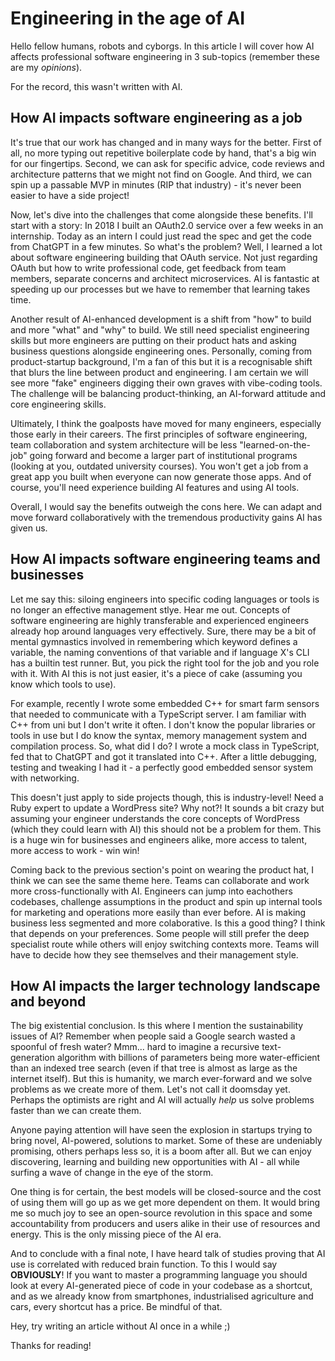 # Engineering in the age of AI

Hello fellow humans, robots and cyborgs. In this article I will cover how AI affects professional software engineering in 3 sub-topics (remember these are my _opinions_). 

For the record, this wasn't written with AI.

## How AI impacts software engineering as a job

It's true that our work has changed and in many ways for the better. First of all, no more typing out repetitive boilerplate code by hand, that's a big win for our fingertips. Second, we can ask for specific advice, code reviews and architecture patterns that we might not find on Google. And third, we can spin up a passable MVP in minutes (RIP that industry) - it's never been easier to have a side project!

Now, let's dive into the challenges that come alongside these benefits. I'll start with a story: In 2018 I built an OAuth2.0 service over a few weeks in an internship. Today as an intern I could just read the spec and get the code from ChatGPT in a few minutes. So what's the problem? Well, I learned a lot about software engineering building that OAuth service. Not just regarding OAuth but how to write professional code, get feedback from team members, separate concerns and architect microservices. AI is fantastic at speeding up our processes but we have to remember that learning takes time. 

Another result of AI-enhanced development is a shift from "how" to build and more "what" and "why" to build. We still need specialist engineering skills but more engineers are putting on their product hats and asking business questions alongside engineering ones. Personally, coming from product-startup background, I'm a fan of this but it is a recognisable shift that blurs the line between product and engineering. I am certain we will see more "fake" engineers digging their own graves with vibe-coding tools. The challenge will be balancing product-thinking, an AI-forward attitude and core engineering skills.

Ultimately, I think the goalposts have moved for many engineers, especially those early in their careers. The first principles of software engineering, team collaboration and system architecture will be less "learned-on-the-job" going forward and become a larger part of institutional programs (looking at you, outdated university courses). You won't get a job from a great app you built when everyone can now generate those apps. And of course, you'll need experience building AI features and using AI tools. 

Overall, I would say the benefits outweigh the cons here. We can adapt and move forward collaboratively with the tremendous productivity gains AI has given us.

## How AI impacts software engineering teams and businesses

Let me say this: siloing engineers into specific coding languages or tools is no longer an effective management stlye. Hear me out. Concepts of software engineering are highly transferable and experienced engineers already hop around languages very effectively. Sure, there may be a bit of mental gymnastics involved in remembering which keyword defines a variable, the naming conventions of that variable and if language X's CLI has a builtin test runner. But, you pick the right tool for the job and you role with it. With AI this is not just easier, it's a piece of cake (assuming you know which tools to use).

For example, recently I wrote some embedded C++ for smart farm sensors that needed to communicate with a TypeScript server. I am familiar with C++ from uni but I don't write it often. I don't know the popular libraries or tools in use but I do know the syntax, memory management system and compilation process. So, what did I do? I wrote a mock class in TypeScript, fed that to ChatGPT and got it translated into C++. After a little debugging, testing and tweaking I had it - a perfectly good embedded sensor system with networking.

This doesn't just apply to side projects though, this is industry-level! Need a Ruby expert to update a WordPress site? Why not?! It sounds a bit crazy but assuming your engineer understands the core concepts of WordPress (which they could learn with AI) this should not be a problem for them. This is a huge win for businesses and engineers alike, more access to talent, more access to work - win win!

Coming back to the previous section's point on wearing the product hat, I think we can see the same theme here. Teams can collaborate and work more cross-functionally with AI. Engineers can jump into eachothers codebases, challenge assumptions in the product and spin up internal tools for marketing and operations more easily than ever before. AI is making business less segmented and more colaborative. Is this a good thing? I think that depends on your preferences. Some people will still prefer the deep specialist route while others will enjoy switching contexts more. Teams will have to decide how they see themselves and their management style.

## How AI impacts the larger technology landscape and beyond

The big existential conclusion. Is this where I mention the sustainability issues of AI? Remember when people said a Google search wasted a spoonful of fresh water? Mmm... hard to imagine a recursive text-generation algorithm with billions of parameters being more water-efficient than an indexed tree search (even if that tree is almost as large as the internet itself). But this is humanity, we march ever-forward and we solve problems as we create more of them. Let's not call it doomsday yet. Perhaps the optimists are right and AI will actually _help_ us solve problems faster than we can create them.

Anyone paying attention will have seen the explosion in startups trying to bring novel, AI-powered, solutions to market. Some of these are undeniably promising, others perhaps less so, it is a boom after all. But we can enjoy discovering, learning and building new opportunities with AI - all while surfing a wave of change in the eye of the storm.

One thing is for certain, the best models will be closed-source and the cost of using them will go up as we get more dependent on them. It would bring me so much joy to see an open-source revolution in this space and some accountability from producers and users alike in their use of resources and energy. This is the only missing piece of the AI era.

And to conclude with a final note, I have heard talk of studies proving that AI use is correlated with reduced brain function. To this I would say **OBVIOUSLY**! If you want to master a programming language you should look at every AI-generated piece of code in your codebase as a shortcut, and as we already know from smartphones, industrialised agriculture and cars, every shortcut has a price. Be mindful of that. 

Hey, try writing an article without AI once in a while ;) 

Thanks for reading!